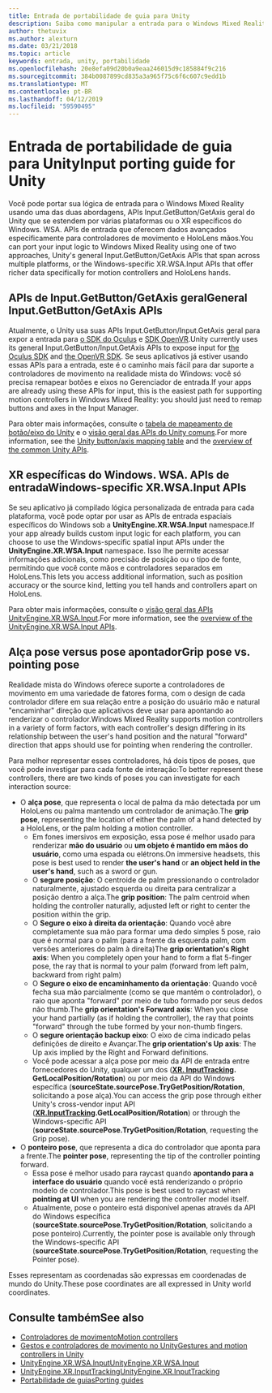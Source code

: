 ```yaml
---
title: Entrada de portabilidade de guia para Unity
description: Saiba como manipular a entrada para o Windows Mixed Reality no Unity.
author: thetuvix
ms.author: alexturn
ms.date: 03/21/2018
ms.topic: article
keywords: entrada, unity, portabilidade
ms.openlocfilehash: 20e8efa09d20b0a9eaa246015d9c185884f9c216
ms.sourcegitcommit: 384b0087899cd835a3a965f75c6f6c607c9edd1b
ms.translationtype: MT
ms.contentlocale: pt-BR
ms.lasthandoff: 04/12/2019
ms.locfileid: "59590495"
---
```

# <a name="input-porting-guide-for-unity"></a><span data-ttu-id="e26e7-104">Entrada de portabilidade de guia para Unity</span><span class="sxs-lookup"><span data-stu-id="e26e7-104">Input porting guide for Unity</span></span>

<span data-ttu-id="e26e7-105">Você pode portar sua lógica de entrada para o Windows Mixed Reality usando uma das duas abordagens, APIs Input.GetButton/GetAxis geral do Unity que se estendem por várias plataformas ou o XR específicos do Windows. WSA. APIs de entrada que oferecem dados avançados especificamente para controladores de movimento e HoloLens mãos.</span><span class="sxs-lookup"><span data-stu-id="e26e7-105">You can port your input logic to Windows Mixed Reality using one of two approaches, Unity's general Input.GetButton/GetAxis APIs that span across multiple platforms, or the Windows-specific XR.WSA.Input APIs that offer richer data specifically for motion controllers and HoloLens hands.</span></span>

## <a name="general-inputgetbuttongetaxis-apis"></a><span data-ttu-id="e26e7-106">APIs de Input.GetButton/GetAxis geral</span><span class="sxs-lookup"><span data-stu-id="e26e7-106">General Input.GetButton/GetAxis APIs</span></span>

<span data-ttu-id="e26e7-107">Atualmente, o Unity usa suas APIs Input.GetButton/Input.GetAxis geral para expor a entrada para [o SDK do Oculus](https://docs.unity3d.com/Manual/OculusControllers.html) e [SDK OpenVR](https://docs.unity3d.com/Manual/OpenVRControllers.html).</span><span class="sxs-lookup"><span data-stu-id="e26e7-107">Unity currently uses its general Input.GetButton/Input.GetAxis APIs to expose input for [the Oculus SDK](https://docs.unity3d.com/Manual/OculusControllers.html) and [the OpenVR SDK](https://docs.unity3d.com/Manual/OpenVRControllers.html).</span></span> <span data-ttu-id="e26e7-108">Se seus aplicativos já estiver usando essas APIs para a entrada, este é o caminho mais fácil para dar suporte a controladores de movimento na realidade mista do Windows: você só precisa remapear botões e eixos no Gerenciador de entrada.</span><span class="sxs-lookup"><span data-stu-id="e26e7-108">If your apps are already using these APIs for input, this is the easiest path for supporting motion controllers in Windows Mixed Reality: you should just need to remap buttons and axes in the Input Manager.</span></span>

<span data-ttu-id="e26e7-109">Para obter mais informações, consulte o [tabela de mapeamento de botão/eixo do Unity](gestures-and-motion-controllers-in-unity.md#unity-buttonaxis-mapping-table) e o [visão geral das APIs do Unity comuns](gestures-and-motion-controllers-in-unity.md#common-unity-apis-inputgetbuttongetaxis).</span><span class="sxs-lookup"><span data-stu-id="e26e7-109">For more information, see the [Unity button/axis mapping table](gestures-and-motion-controllers-in-unity.md#unity-buttonaxis-mapping-table) and the [overview of the common Unity APIs](gestures-and-motion-controllers-in-unity.md#common-unity-apis-inputgetbuttongetaxis).</span></span>

## <a name="windows-specific-xrwsainput-apis"></a><span data-ttu-id="e26e7-110">XR específicas do Windows. WSA. APIs de entrada</span><span class="sxs-lookup"><span data-stu-id="e26e7-110">Windows-specific XR.WSA.Input APIs</span></span>

<span data-ttu-id="e26e7-111">Se seu aplicativo já compilado lógica personalizada de entrada para cada plataforma, você pode optar por usar as APIs de entrada espaciais específicos do Windows sob a **UnityEngine.XR.WSA.Input** namespace.</span><span class="sxs-lookup"><span data-stu-id="e26e7-111">If your app already builds custom input logic for each platform, you can choose to use the Windows-specific spatial input APIs under the **UnityEngine.XR.WSA.Input** namespace.</span></span> <span data-ttu-id="e26e7-112">Isso lhe permite acessar informações adicionais, como precisão de posição ou o tipo de fonte, permitindo que você conte mãos e controladores separados em HoloLens.</span><span class="sxs-lookup"><span data-stu-id="e26e7-112">This lets you access additional information, such as position accuracy or the source kind, letting you tell hands and controllers apart on HoloLens.</span></span>

<span data-ttu-id="e26e7-113">Para obter mais informações, consulte o [visão geral das APIs UnityEngine.XR.WSA.Input](gestures-and-motion-controllers-in-unity.md#windows-specific-apis-xrwsainput).</span><span class="sxs-lookup"><span data-stu-id="e26e7-113">For more information, see the [overview of the UnityEngine.XR.WSA.Input APIs](gestures-and-motion-controllers-in-unity.md#windows-specific-apis-xrwsainput).</span></span>

## <a name="grip-pose-vs-pointing-pose"></a><span data-ttu-id="e26e7-114">Alça pose versus pose apontador</span><span class="sxs-lookup"><span data-stu-id="e26e7-114">Grip pose vs. pointing pose</span></span>

<span data-ttu-id="e26e7-115">Realidade mista do Windows oferece suporte a controladores de movimento em uma variedade de fatores forma, com o design de cada controlador difere em sua relação entre a posição do usuário mão e natural "encaminhar" direção que aplicativos deve usar para apontando ao renderizar o controlador.</span><span class="sxs-lookup"><span data-stu-id="e26e7-115">Windows Mixed Reality supports motion controllers in a variety of form factors, with each controller's design differing in its relationship between the user's hand position and the natural "forward" direction that apps should use for pointing when rendering the controller.</span></span>

<span data-ttu-id="e26e7-116">Para melhor representar esses controladores, há dois tipos de poses, que você pode investigar para cada fonte de interação:</span><span class="sxs-lookup"><span data-stu-id="e26e7-116">To better represent these controllers, there are two kinds of poses you can investigate for each interaction source:</span></span>

* <span data-ttu-id="e26e7-117">O **alça pose**, que representa o local de palma da mão detectada por um HoloLens ou palma mantendo um controlador de animação.</span><span class="sxs-lookup"><span data-stu-id="e26e7-117">The **grip pose**, representing the location of either the palm of a hand detected by a HoloLens, or the palm holding a motion controller.</span></span>
    * <span data-ttu-id="e26e7-118">Em fones imersivos em exposição, essa pose é melhor usado para renderizar **mão do usuário** ou **um objeto é mantido em mãos do usuário**, como uma espada ou elétrons.</span><span class="sxs-lookup"><span data-stu-id="e26e7-118">On immersive headsets, this pose is best used to render **the user's hand** or **an object held in the user's hand**, such as a sword or gun.</span></span>
    * <span data-ttu-id="e26e7-119">O **segure posição**: O centroide de palm pressionando o controlador naturalmente, ajustado esquerda ou direita para centralizar a posição dentro a alça.</span><span class="sxs-lookup"><span data-stu-id="e26e7-119">The **grip position**: The palm centroid when holding the controller naturally, adjusted left or right to center the position within the grip.</span></span>
    * <span data-ttu-id="e26e7-120">O **Segure o eixo à direita da orientação**: Quando você abre completamente sua mão para formar uma dedo simples 5 pose, raio que é normal para o palm (para a frente da esquerda palm, com versões anteriores do palm à direita)</span><span class="sxs-lookup"><span data-stu-id="e26e7-120">The **grip orientation's Right axis**: When you completely open your hand to form a flat 5-finger pose, the ray that is normal to your palm (forward from left palm, backward from right palm)</span></span>
    * <span data-ttu-id="e26e7-121">O **Segure o eixo de encaminhamento da orientação**: Quando você fecha sua mão parcialmente (como se que mantém o controlador), o raio que aponta "forward" por meio de tubo formado por seus dedos não thumb.</span><span class="sxs-lookup"><span data-stu-id="e26e7-121">The **grip orientation's Forward axis**: When you close your hand partially (as if holding the controller), the ray that points "forward" through the tube formed by your non-thumb fingers.</span></span>
    * <span data-ttu-id="e26e7-122">O **segure orientação backup eixo**: O eixo de cima indicado pelas definições de direito e Avançar.</span><span class="sxs-lookup"><span data-stu-id="e26e7-122">The **grip orientation's Up axis**: The Up axis implied by the Right and Forward definitions.</span></span>
    * <span data-ttu-id="e26e7-123">Você pode acessar a alça pose por meio da API de entrada entre fornecedores do Unity, qualquer um dos (**[XR. InputTracking](https://docs.unity3d.com/ScriptReference/XR.InputTracking.html). GetLocalPosition/Rotation**) ou por meio da API do Windows específica (**sourceState.sourcePose.TryGetPosition/Rotation**, solicitando a pose alça).</span><span class="sxs-lookup"><span data-stu-id="e26e7-123">You can access the grip pose through either Unity's cross-vendor input API (**[XR.InputTracking](https://docs.unity3d.com/ScriptReference/XR.InputTracking.html).GetLocalPosition/Rotation**) or through the Windows-specific API (**sourceState.sourcePose.TryGetPosition/Rotation**, requesting the Grip pose).</span></span>
* <span data-ttu-id="e26e7-124">O **ponteiro pose**, que representa a dica do controlador que aponta para a frente.</span><span class="sxs-lookup"><span data-stu-id="e26e7-124">The **pointer pose**, representing the tip of the controller pointing forward.</span></span>
    * <span data-ttu-id="e26e7-125">Essa pose é melhor usado para raycast quando **apontando para a interface do usuário** quando você está renderizando o próprio modelo de controlador.</span><span class="sxs-lookup"><span data-stu-id="e26e7-125">This pose is best used to raycast when **pointing at UI** when you are rendering the controller model itself.</span></span>
    * <span data-ttu-id="e26e7-126">Atualmente, pose o ponteiro está disponível apenas através da API do Windows específica (**sourceState.sourcePose.TryGetPosition/Rotation**, solicitando a pose ponteiro).</span><span class="sxs-lookup"><span data-stu-id="e26e7-126">Currently, the pointer pose is available only through the Windows-specific API (**sourceState.sourcePose.TryGetPosition/Rotation**, requesting the Pointer pose).</span></span>

<span data-ttu-id="e26e7-127">Esses representam as coordenadas são expressas em coordenadas de mundo do Unity.</span><span class="sxs-lookup"><span data-stu-id="e26e7-127">These pose coordinates are all expressed in Unity world coordinates.</span></span>

## <a name="see-also"></a><span data-ttu-id="e26e7-128">Consulte também</span><span class="sxs-lookup"><span data-stu-id="e26e7-128">See also</span></span>
* [<span data-ttu-id="e26e7-129">Controladores de movimento</span><span class="sxs-lookup"><span data-stu-id="e26e7-129">Motion controllers</span></span>](motion-controllers.md)
* [<span data-ttu-id="e26e7-130">Gestos e controladores de movimento no Unity</span><span class="sxs-lookup"><span data-stu-id="e26e7-130">Gestures and motion controllers in Unity</span></span>](gestures-and-motion-controllers-in-unity.md)
* [<span data-ttu-id="e26e7-131">UnityEngine.XR.WSA.Input</span><span class="sxs-lookup"><span data-stu-id="e26e7-131">UnityEngine.XR.WSA.Input</span></span>](https://docs.unity3d.com/ScriptReference/XR.WSA.Input.InteractionManager.html)
* [<span data-ttu-id="e26e7-132">UnityEngine.XR.InputTracking</span><span class="sxs-lookup"><span data-stu-id="e26e7-132">UnityEngine.XR.InputTracking</span></span>](https://docs.unity3d.com/ScriptReference/XR.InputTracking.html)
* [<span data-ttu-id="e26e7-133">Portabilidade de guias</span><span class="sxs-lookup"><span data-stu-id="e26e7-133">Porting guides</span></span>](porting-guides.md)
